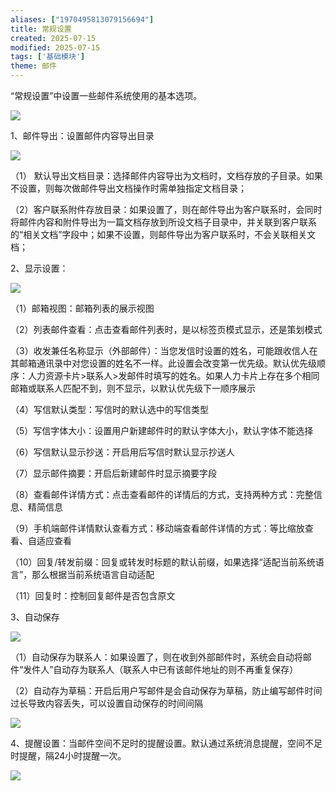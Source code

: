 ```yaml
---
aliases: ["1970495813079156694"]
title: 常规设置
created: 2025-07-15
modified: 2025-07-15
tags: ['基础模块']
theme: 邮件
---
```


“常规设置”中设置一些邮件系统使用的基本选项。

![](6cb5bba1c25101901cd410ed8af03de4.jpg)

1、邮件导出：设置邮件内容导出目录

![](9563ebc23e67fe4fd9fe2ebbb17ba161.jpg)

（1） 默认导出文档目录：选择邮件内容导出为文档时，文档存放的子目录。如果不设置，则每次做邮件导出文档操作时需单独指定文档目录；

（2）客户联系附件存放目录：如果设置了，则在邮件导出为客户联系时，会同时将邮件内容和附件导出为一篇文档存放到所设文档子目录中，并关联到客户联系的“相关文档”字段中；如果不设置，则邮件导出为客户联系时，不会关联相关文档；

2、显示设置：

![](6950a6eb479e66e1d29f38aabda7a47f.jpg)

（1）邮箱视图：邮箱列表的展示视图

（2）列表邮件查看：点击查看邮件列表时，是以标签页模式显示，还是策划模式

（3）收发兼任名称显示（外部邮件）：当您发信时设置的姓名，可能跟收信人在其邮箱通讯录中对您设置的姓名不一样。此设置会改变第一优先级。默认优先级顺序：人力资源卡片>联系人>发邮件时填写的姓名。如果人力卡片上存在多个相同邮箱或联系人匹配不到，则不显示，以默认优先级下一顺序展示

（4）写信默认类型：写信时的默认选中的写信类型

（5）写信字体大小：设置用户新建邮件时的默认字体大小，默认字体不能选择

（6）写信默认显示抄送：开启用后写信时默认显示抄送人

（7）显示邮件摘要：开启后新建邮件时显示摘要字段

（8）查看邮件详情方式：点击查看邮件的详情后的方式，支持两种方式：完整信息、精简信息

（9）手机端邮件详情默认查看方式：移动端查看邮件详情的方式：等比缩放查看、自适应查看

（10）回复/转发前缀：回复或转发时标题的默认前缀，如果选择“适配当前系统语言”，那么根据当前系统语言自动适配

（11）回复时：控制回复邮件是否包含原文

3、自动保存

![](ced909d621bc28a7edae3fb3053f5aa6.jpg)

（1）自动保存为联系人：如果设置了，则在收到外部邮件时，系统会自动将邮件“发件人”自动存为联系人（联系人中已有该邮件地址的则不再重复保存）

（2）自动存为草稿：开启后用户写邮件是会自动保存为草稿，防止编写邮件时间过长导致内容丢失，可以设置自动保存的时间间隔

![](f98efc7532905ce49fd7805685ba8699.jpg)

4、提醒设置：当邮件空间不足时的提醒设置。默认通过系统消息提醒，空间不足时提醒，隔24小时提醒一次。

![](2720098a9480e442245a22fe1b9b4357.jpg)